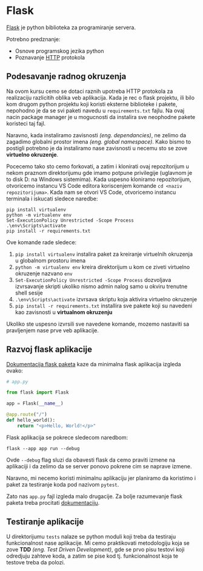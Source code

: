 # Flask

[Flask](https://flask.palletsprojects.com/en/3.0.x/) je python biblioteka za
programiranje servera.

Potrebno predznanje:

-   Osnove programskog jezika python
-   Poznavanje [HTTP](https://www.freecodecamp.org/news/what-is-http/) protokola

## Podesavanje radnog okruzenja

Na ovom kursu cemo se dotaci raznih upotreba HTTP protokola za realizaciju
razlicitih oblika veb aplikacija. Kada je rec o flask projektu, ili bilo kom
drugom python projektu koji koristi eksterne biblioteke i pakete, nepohodno je
da se svi paketi navedu u `requirements.txt` fajlu. Na ovaj nacin package
manager je u mogucnosti da instalira sve neophodne pakete koristeci taj fajl.

Naravno, kada instaliramo zavisnosti _(eng. dependancies)_, ne zelimo da
zagadimo globalni prostor imena _(eng. global namespace)_. Kako bismo to
postigli potrebno je da instaliramo nase zavisnosti u necemu sto se zove
**virtuelno okruzenje**.

Pocecemo tako sto cemo forkovati, a zatim i klonirati ovaj repozitorijum u nekom
praznom direktorijumu gde imamo potpune privilegije (uglavnom je to disk D: na
Windows sistemima). Kada uspesno kloniramo repozitorijum, otvoricemo instancu VS
Code editora koriscenjem komande `cd <naziv repozitorijuma>`. Kada nam se otvori
VS Code, otvoricemo instancu terminala i iskucati sledece naredbe:

```shell
pip install virtualenv
python -m virtualenv env
Set-ExecutionPolicy Unrestricted -Scope Process
.\env\Scripts\activate
pip install -r requirements.txt
```

Ove komande rade sledece:

1. `pip install virtualenv` instalira paket za kreiranje virtuelnih okruzenja u
   globalnom prostoru imena
2. `python -m virtualenv env` kreira direktorijum u kom ce ziveti virtuelno
   okruzenje nazvano `env`
3. `Set-ExecutionPolicy Unrestricted -Scope Process` dozvoljava izvrsavanje
   skripti ukoliko nismo admin nalog samo u okviru trenutne shell sesije
4. `.\env\Scripts\activate` izvrsava skriptu koja aktivira virtuelno okruzenje
5. `pip install -r requirements.txt` installira sve pakete koji su navedeni kao
   zavisnosti u **virtualnom okruzenju**

Ukoliko ste uspesno izvrsili sve navedene komande, mozemo nastaviti sa
pravljenjem nase prve veb aplikacije.

## Razvoj flask aplikacije

[Dokumentacija flask paketa](https://flask.palletsprojects.com/en/3.0.x/quickstart/)
kaze da minimalna flask aplikacija izgleda ovako:

```python
# app.py

from flask import Flask

app = Flask(__name__)

@app.route("/")
def hello_world():
    return "<p>Hello, World!</p>"
```

Flask aplikacija se pokrece sledecom naredbom:

```shell
flask --app app run --debug
```

Ovde `--debug` flag sluzi da obavesti flask da cemo praviti izmene na aplikaciji
i da zelimo da se server ponovo pokrene cim se naprave izmene.

Naravno, mi necemo koristi minimalnu aplikaciju jer planiramo da koristimo i
paket za testiranje koda pod nazivom `pytest`.

Zato nas `app.py` fajl izgleda malo drugacije. Za bolje razumevanje flask paketa
treba procitati
[dokumentaciju](https://flask.palletsprojects.com/en/3.0.x/quickstart/).

## Testiranje aplikacije

U direktorijumu `tests` nalaze se python moduli koji treba da testiraju
funkcionalnost nase aplikacije. Mi cemo praktikovati metodologiju koja se zove
**TDD** _(eng. Test Driven Development)_, gde se prvo pisu testovi koji
odredjuju zahteve koda, a zatim se pise kod tj. funkcionalnost koja te testove
treba da polozi.
